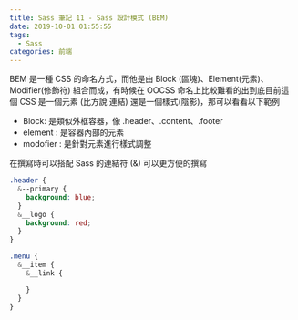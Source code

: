 ```yaml
---
title: Sass 筆記 11 - Sass 設計模式 (BEM)
date: 2019-10-01 01:55:55
tags:
  - Sass
categories: 前端
---
```


BEM 是一種 CSS 的命名方式，而他是由 Block (區塊)、Element(元素)、Modifier(修飾符) 組合而成，有時候在 OOCSS 命名上比較難看的出到底目前這個 CSS 是一個元素 (比方說 連結) 還是一個樣式(陰影)，那可以看看以下範例

* Block: 是類似外框容器，像 .header、.content、.footer
* element : 是容器內部的元素
* modofier : 是針對元素進行樣式調整 

在撰寫時可以搭配 Sass 的連結符 (&) 可以更方便的撰寫

``` SCSS
.header {
  &--primary {
    background: blue;
  }
  &__logo {
    background: red;
  }
}

.menu {
  &__item {
    &__link {

    }
  }
}
```
